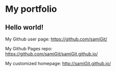 # My portfolio

## Hello world!

My Github user page: 
https://github.com/samiGit/

My Github Pages repo:  
https://github.com/samiGit/samiGit.github.io/

My customized homepage: 
http://samiGit.github.io/
